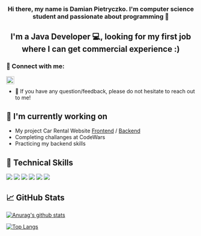 <h3 align="center">
Hi there, my name is Damian Pietryczko. I'm computer science student and passionate about programming 👋
</h3>

<h2 align="center">
I'm a Java Developer 💻, looking for my first job where I can get commercial experience :)
</h2> 

### 🤝 Connect with me:

<a href="https://www.linkedin.com/in/damian-pietryczko-85a94b199/"><img align="left" src="https://raw.githubusercontent.com/yushi1007/yushi1007/main/images/linkedin.svg" alt="Yu Shi | LinkedIn" width="21px"/></a>
</br>
- 💬 If you have any question/feedback, please do not hesitate to reach out to me!

## 🔭 I'm currently working on

- My project Car Rental Website
  [Frontend](https://github.com/pietryczko/Car-Rental-Frontend) / 
  [Backend](https://github.com/pietryczko/Car-Rental-Backend)
- Completing challanges at CodeWars
- Practicing my backend skills


## 💼 Technical Skills

![](https://img.shields.io/badge/Java-informational?style=flat&logo=java&color=f55442)
![](https://img.shields.io/badge/Spring-informational?style=flat&logo=spring&color=fff)
![](https://img.shields.io/badge/Hibernate-informational?style=flat&logo=hibernate&color=808080)
![](https://img.shields.io/badge/MySql-informational?style=flat&logo=mysql&color=fff)
![](https://img.shields.io/badge/Jira-informational?style=flat&logo=jira&color=%231e81fa)
![](https://img.shields.io/badge/Git-informational?style=flat&logo=git&color=fff)



## 📈 GitHub Stats 

[![Anurag's github stats](https://github-readme-stats.vercel.app/api?username=pietryczko)](https://github.com/pietryczko)

[![Top Langs](https://github-readme-stats.vercel.app/api/top-langs/?username=pietryczko&layout=compact)](https://github.com/pietryczko)
